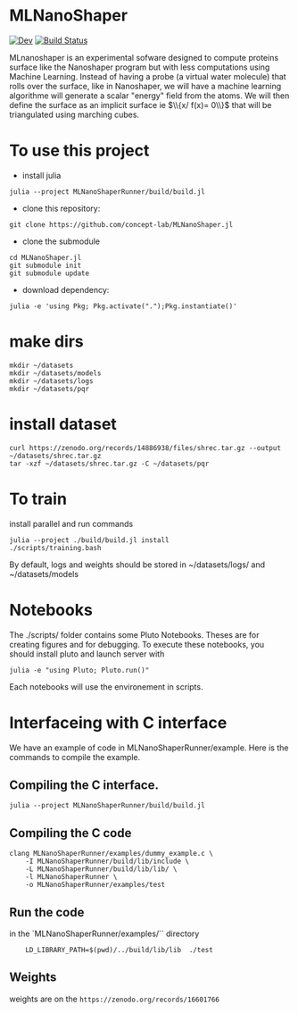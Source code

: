 # MLNanoShaper

[![Dev](https://img.shields.io/badge/docs-dev-blue.svg)](https://concept-lab.github.io/MLNanoShaper.jl/dev/)
[![Build Status](https://github.com/concept-lab/MLNanoShaper.jl/actions/workflows/CI.yml/badge.svg?branch=main)](https://github.com/hack-hard/MLNanoShaper.jl/actions/workflows/CI.yml?query=branch%3Amain)

MLnanoshaper is an experimental sofware designed to compute proteins surface like the Nanoshaper program but with less computations using Machine Learning.
Instead of having a probe (a virtual water molecule) that rolls over the surface, like in Nanoshaper, we will have a machine learning algorithme will generate a scalar "energy" field from the atoms. We will then define the surface as an implicit surface ie $\\{x/ f(x)= 0\\}$ that will be triangulated using marching cubes.


# To use this project
- install julia
```
julia --project MLNanoShaperRunner/build/build.jl
```
- clone this repository:
```
git clone https://github.com/concept-lab/MLNanoShaper.jl
```
- clone the submodule
```
cd MLNanoShaper.jl
git submodule init
git submodule update
```
- download dependency:
```
julia -e 'using Pkg; Pkg.activate(".");Pkg.instantiate()'
```
# make dirs
```
mkdir ~/datasets
mkdir ~/datasets/models
mkdir ~/datasets/logs
mkdir ~/datasets/pqr
```
# install dataset
```
curl https://zenodo.org/records/14886938/files/shrec.tar.gz --output ~/datasets/shrec.tar.gz 
tar -xzf ~/datasets/shrec.tar.gz -C ~/datasets/pqr
```

# To train 
install parallel and run commands
```
julia --project ./build/build.jl install
./scripts/training.bash
```

By default, logs and weights should be stored in ~/datasets/logs/ and ~/datasets/models


# Notebooks
The ./scripts/ folder contains some Pluto Notebooks. Theses are for creating figures and for debugging. To execute these notebooks, you should install pluto and launch server with 
```
julia -e "using Pluto; Pluto.run()"
```

Each notebooks will use the environement in scripts.

# Interfaceing with C interface
We have an example of code in MLNanoShaperRunner/example. Here is the commands to compile the example.
## Compiling the C interface.
```
julia --project MLNanoShaperRunner/build/build.jl
```
## Compiling the C code
``` 
clang MLNanoShaperRunner/examples/dummy_example.c \
    -I MLNanoShaperRunner/build/lib/include \
    -L MLNanoShaperRunner/build/lib/lib/ \
    -l MLNanoShaperRunner \
    -o MLNanoShaperRunner/examples/test
```
## Run the code
in the `MLNanoShaperRunner/examples/`` directory
```
    LD_LIBRARY_PATH=$(pwd)/../build/lib/lib  ./test
```
## Weights
weights are on the `https://zenodo.org/records/16601766`
